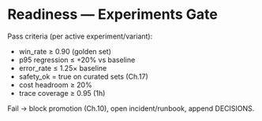 # Readiness — Experiments Gate

Pass criteria (per active experiment/variant):
- win_rate ≥ 0.90 (golden set)
- p95 regression ≤ +20% vs baseline
- error_rate ≤ 1.25× baseline
- safety_ok = true on curated sets (Ch.17)
- cost headroom ≥ 20%
- trace coverage ≥ 0.95 (1h)

Fail → block promotion (Ch.10), open incident/runbook, append DECISIONS.
